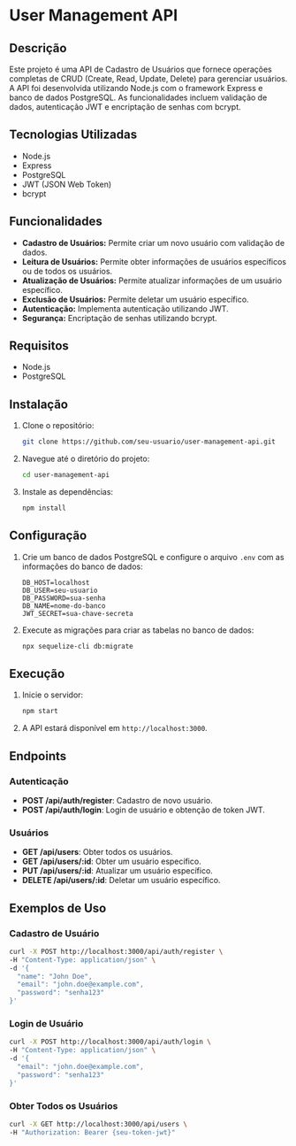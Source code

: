 # User Management API

## Descrição
Este projeto é uma API de Cadastro de Usuários que fornece operações completas de CRUD (Create, Read, Update, Delete) para gerenciar usuários. A API foi desenvolvida utilizando Node.js com o framework Express e banco de dados PostgreSQL. As funcionalidades incluem validação de dados, autenticação JWT e encriptação de senhas com bcrypt.

## Tecnologias Utilizadas
- Node.js
- Express
- PostgreSQL
- JWT (JSON Web Token)
- bcrypt

## Funcionalidades
- **Cadastro de Usuários:** Permite criar um novo usuário com validação de dados.
- **Leitura de Usuários:** Permite obter informações de usuários específicos ou de todos os usuários.
- **Atualização de Usuários:** Permite atualizar informações de um usuário específico.
- **Exclusão de Usuários:** Permite deletar um usuário específico.
- **Autenticação:** Implementa autenticação utilizando JWT.
- **Segurança:** Encriptação de senhas utilizando bcrypt.

## Requisitos
- Node.js
- PostgreSQL

## Instalação
1. Clone o repositório:
    ```bash
    git clone https://github.com/seu-usuario/user-management-api.git
    ```
2. Navegue até o diretório do projeto:
    ```bash
    cd user-management-api
    ```
3. Instale as dependências:
    ```bash
    npm install
    ```

## Configuração
1. Crie um banco de dados PostgreSQL e configure o arquivo `.env` com as informações do banco de dados:
    ```
    DB_HOST=localhost
    DB_USER=seu-usuario
    DB_PASSWORD=sua-senha
    DB_NAME=nome-do-banco
    JWT_SECRET=sua-chave-secreta
    ```

2. Execute as migrações para criar as tabelas no banco de dados:
    ```bash
    npx sequelize-cli db:migrate
    ```

## Execução
1. Inicie o servidor:
    ```bash
    npm start
    ```

2. A API estará disponível em `http://localhost:3000`.

## Endpoints
### Autenticação
- **POST /api/auth/register**: Cadastro de novo usuário.
- **POST /api/auth/login**: Login de usuário e obtenção de token JWT.

### Usuários
- **GET /api/users**: Obter todos os usuários.
- **GET /api/users/:id**: Obter um usuário específico.
- **PUT /api/users/:id**: Atualizar um usuário específico.
- **DELETE /api/users/:id**: Deletar um usuário específico.

## Exemplos de Uso

### Cadastro de Usuário
```bash
curl -X POST http://localhost:3000/api/auth/register \
-H "Content-Type: application/json" \
-d '{
  "name": "John Doe",
  "email": "john.doe@example.com",
  "password": "senha123"
}'
```

### Login de Usuário
```bash
curl -X POST http://localhost:3000/api/auth/login \
-H "Content-Type: application/json" \
-d '{
  "email": "john.doe@example.com",
  "password": "senha123"
}'
```

### Obter Todos os Usuários
```bash
curl -X GET http://localhost:3000/api/users \
-H "Authorization: Bearer {seu-token-jwt}"
```